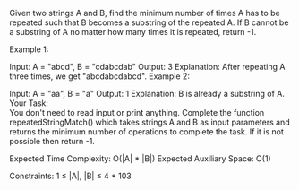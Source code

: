 Given two strings A and B, find the minimum number of times A has to be repeated such that B becomes a substring of the repeated A. If B cannot be a substring of A no matter how many times it is repeated, return -1.

Example 1:

Input: A = "abcd", B = "cdabcdab"
Output: 3
Explanation: After repeating A three times, 
we get "abcdabcdabcd".
Example 2:

Input: A = "aa", B = "a"
Output: 1
Explanation: B is already a substring of A.
Your Task:  
You don't need to read input or print anything. Complete the function repeatedStringMatch() which takes strings A and B as input parameters and returns the minimum number of operations to complete the task. If it is not possible then return -1.

Expected Time Complexity: O(|A| * |B|)
Expected Auxiliary Space: O(1)

Constraints:
1 ≤ |A|, |B| ≤ 4 * 103
